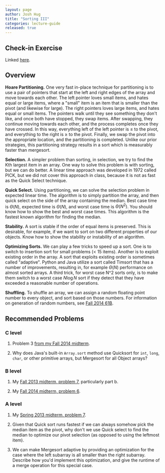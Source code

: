 ```yaml
---
layout: page
author: Josh Hug
title: "Sorting III"
categories: lecture-guide
released: true
---
```



## Check-in Exercise
Linked [here](https://forms.gle/Hn9xcBoNMxsaxgeV7).

## Overview

**Hoare Partitioning.** One very fast in-place technique for partitioning is to
use a pair of pointers that start at the left and right edges of the array and
move towards each other. The left pointer loves small items, and hates equal or
large items, where a "small" item is an item that is smaller than the pivot (and
likewise for large). The right pointers loves large items, and hates equal or
small items. The pointers walk until they see something they don't like, and
once both have stopped, they swap items. After swapping, they continue moving
towards each other, and the process completes once they have crossed. In this
way, everything left of the left pointer is $\leq$ to the pivot, and everything
to the right is $\geq$ to the pivot. Finally, we swap the pivot into the
appropriate location, and the partitioning is completed. Unlike our prior
strategies, this partitioning strategy results in a sort which is measurably
faster than mergesort.

**Selection.** A simpler problem than sorting, in selection, we try to find the
Kth largest item in an array. One way to solve this problem is with sorting, but
we can do better. A linear time approach was developed in 1972 called PICK, but
we did not cover this approach in class, because it is not as fast as the Quick
Select technique.

**Quick Select.** Using partitioning, we can solve the selection problem in
expected linear time. The algorithm is to simply partition the array, and then
quick select on the side of the array containing the median. Best case time is
$\Theta (N)$, expected time is $\Theta (N)$, and worst case time is
$\Theta (N^2)$. You should know how to show the best and worst case times. This
algorithm is the fastest known algorithm for finding the median.

**Stability.** A sort is stable if the order of equal items is preserved. This
is desirable, for example, if we want to sort on two different properties of our
objects. Know how to show the stability or instability of an algorithm.

**Optimizing Sorts.** We can play a few tricks to speed up a sort. One is to
switch to insertion sort for small problems ($\lt$ 15 items). Another is to exploit
existing order in the array. A sort that exploits existing order is sometimes
called "adaptive". Python and Java utilize a sort called Timsort that has a
number of improvements, resulting in, for example $\Theta (N)$ performance on almost
sorted arrays. A third trick, for worst case N^2 sorts only, is to make them
switch to a worst case $N \log N$ sort if they detect that they have exceeded a
reasonable number of operations.

**Shuffling.** To shuffle an array, we can assign a random floating point number
to every object, and sort based on those numbers. For information on generation
of random numbers, see [Fall 2014
61B](https://www.google.com/url?q=https://docs.google.com/presentation/d/1uXMsukvTUI0m5_6QfaYDmPDPXBXGRix7juEd7ekBjG0/pub?start%3Dfalse%26loop%3Dfalse%26delayms%3D3000%26slide%3Did.g46b429e30_0110&sa=D&ust=1461443429774000&usg=AFQjCNEiWI0CUmG1lyK8ZDIU6dY272cbdQ).

## Recommended Problems

### C level

1. Problem 3 [from my Fall 2014 midterm](http://datastructur.es/sp16/materials/exam/CS61B_Fall2014_MT2.pdf).

2. Why does Java's built-in `Array.sort` method use Quicksort for `int`, `long`,
   `char`, or other primitive arrays, but Mergesort for all Object arrays?

### B level

1. My [Fall 2013 midterm, problem 7](http://www.cs.princeton.edu/courses/archive/fall13/cos226/exams/mid-f13.pdf), particularly part b.

2. My [Fall 2014 midterm, problem 6](http://berkeley-cs61b.github.io/public_html/materials/exams/mid2-f14.pdf).

### A level

1. My [Spring 2013 midterm, problem 7](http://www.cs.princeton.edu/courses/archive/spr13/cos226/exams/mid-s13.pdf).

2. Given that Quick sort runs fastest if we can always somehow pick the median
   item as the pivot, why don't we use Quick select to find the median to
   optimize our pivot selection (as opposed to using the leftmost item).

3. We can make Mergesort adaptive by providing an optimization for the case
   where the left subarray is all smaller than the right subarray. Describe how
   you'd implement this optimization, and give the runtime of a merge operation
   for this special case.
